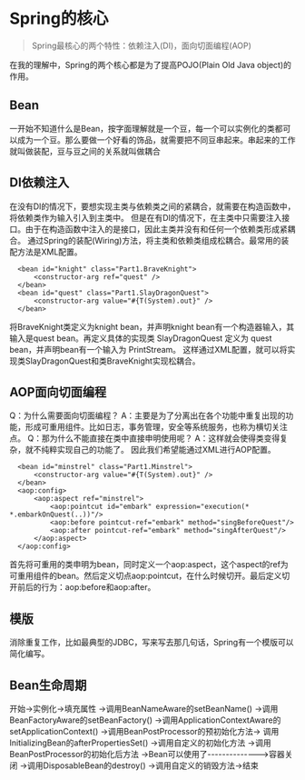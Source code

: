 # Spring的核心
>Spring最核心的两个特性：依赖注入(DI)，面向切面编程(AOP)

  在我的理解中，Spring的两个核心都是为了提高POJO(Plain Old Java object)的作用。

## Bean
  一开始不知道什么是Bean，按字面理解就是一个豆，每一个可以实例化的类都可以成为一个豆。那么要做一个好看的饰品，就需要把不同豆串起来。串起来的工作就叫做装配，豆与豆之间的关系就叫做耦合

## DI依赖注入
  在没有DI的情况下，要想实现主类与依赖类之间的紧耦合，就需要在构造函数中，将依赖类作为输入引入到主类中。
  但是在有DI的情况下，在主类中只需要注入接口。由于在构造函数中注入的是接口，因此主类并没有和任何一个依赖类形成紧耦合。
  通过Spring的装配(Wiring)方法，将主类和依赖类组成松耦合。最常用的装配方法是XML配置。
  ```
    <bean id="knight" class="Part1.BraveKnight">
        <constructor-arg ref="quest" />
    </bean>
    <bean id="quest" class="Part1.SlayDragonQuest">
        <constructor-arg value="#{T(System).out}" />
    </bean>
  ```
  将BraveKnight类定义为knight bean，并声明knight bean有一个构造器输入，其输入是quest bean。再定义具体的实现类 SlayDragonQuest 定义为 quest bean，并声明bean有一个输入为 PrintStream。
  这样通过XML配置，就可以将实现类SlayDragonQuest和类BraveKnight实现松耦合。

## AOP面向切面编程
  Q：为什么需要面向切面编程？
  A：主要是为了分离出在各个功能中重复出现的功能，形成可重用组件。比如日志，事务管理，安全等系统服务，也称为横切关注点。
  Q：那为什么不能直接在类中直接申明使用呢？
  A：这样就会使得类变得复杂，就不纯粹实现自己的功能了。
  因此我们希望能通过XML进行AOP配置。
  ```
    <bean id="minstrel" class="Part1.Minstrel">
        <constructor-arg value="#{T(System).out}" />
    </bean>
    <aop:config>
        <aop:aspect ref="minstrel">
            <aop:pointcut id="embark" expression="execution(* *.embarkOnQuest(..))"/>
            <aop:before pointcut-ref="embark" method="singBeforeQuest"/>
            <aop:after pointcut-ref="embark" method="singAfterQuest"/>
        </aop:aspect>
    </aop:config>
   ```
  首先将可重用的类申明为bean，同时定义一个aop:aspect，这个aspect的ref为可重用组件的bean。然后定义切点aop:pointcut，在什么时候切开。最后定义切开前后的行为：aop:before和aop:after。

## 模版
  消除重复工作，比如最典型的JDBC，写来写去那几句话，Spring有一个模版可以简化编写。

## Bean生命周期
  开始->实例化->填充属性
  ->调用BeanNameAware的setBeanName()
  ->调用BeanFactoryAware的setBeanFactory()
  ->调用ApplicationContextAware的setApplicationContext()
  ->调用BeanPostProcessor的预初始化方法->
  调用InitializingBean的afterPropertiesSet()
  ->调用自定义的初始化方法
  ->调用BeanPostProcessor的初始化后方法
  ->Bean可以使用了-------------->容器关闭
  ->调用DisposableBean的destroy()
  ->调用自定义的销毁方法->结束
